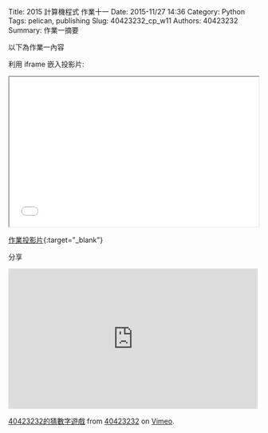 Title: 2015 計算機程式 作業十一
Date: 2015-11/27 14:36
Category: Python
Tags: pelican, publishing
Slug: 40423232_cp_w11
Authors: 40423232
Summary: 作業一摘要

以下為作業一內容

利用 iframe 嵌入投影片:

<iframe src="40423232_cp_w11_p.html" width="500" height="300"></iframe>

[作業投影片](40423232_cp_w11_p.html){:target="_blank"}

分享
<iframe src="https://player.vimeo.com/video/150517321" width="500" height="281" frameborder="0" webkitallowfullscreen mozallowfullscreen allowfullscreen></iframe> <p><a href="https://vimeo.com/150517321">40423232的猜數字遊戲</a> from <a href="https://vimeo.com/user46241007">40423232</a> on <a href="https://vimeo.com">Vimeo</a>.</p>